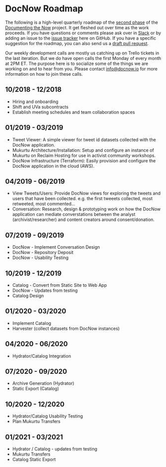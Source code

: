# DocNow Roadmap

The following is a high-level quarterly roadmap of the [second
phase](https://news.docnow.io/documenting-the-now-phase-2-83d76a9ee0a8) of the
[Documenting the Now](https://www.docnow.io) project. It get fleshed out over time as the work proceeds. If you have questions or comments please ask over in
[Slack](https://bit.ly/docnow-slack) or by adding an issue to the [issue tracker](https://github.com/DocNow/roadmap/issues) here on GitHub. If you have a specific suggestion for the roadmap, you can also send us a [draft pull request](https://github.blog/2019-02-14-introducing-draft-pull-requests/).

Our weekly development calls are mostly us catching up on Trello tickets in the last iteration. But we do have open calls the first Monday of every month at 2PM ET. The purpose here is to socialize some of the things we are working on and to hear from you. Please contact [info@docnow.io](mailto:info@docnow.io) for more information on how to join these calls.

## 10/2018 - 12/2018 

* Hiring and onboarding
* Shift and UVa subcontracts
* Establish meeting schedules and team collaboration spaces

## 01/2019 - 03/2019

* Tweet Viewer: A simple viewer for tweet id datasets collected with the DocNow application.
* Mukurtu Architecture/Installation: Setup and configure an instance of Mukurtu on Reclaim Hosting for use in activist community workshops.
* DocNow Infrastructure (Terraform): Easily provision and configure the DocNow application in the cloud (AWS).

## 04/2019 - 06/2019

* View Tweets/Users: Provide DocNow views for exploring the tweets and users that have been collected. e.g. the first tweeets collected, most retweeted, most commented...
* Conversation: Research, design & prototyping work on how the DocNow application can mediate converstations between the analyst (archivist/researcher) and content creators around consent/donation.

## 07/2019 - 09/2019

* DocNow - Implement Conversation Design
* DocNow - Repository Deposit
* DocNow - Usability Testing

## 10/2019 - 12/2019

* Catalog - Convert from Static Site to Web App
* DocNow - Updates from testing
* Catalog Design

## 01/2020 - 03/2020

* Implement Catalog 
* Harvester (collect datasets from DocNow instances)

## 04/2020 - 06/2020

* Hydrator/Catalog Integration

## 07/2020 - 09/2020

* Archive Generation (Hydrator)
* Static Export (Catalog)

## 10/2020 - 12/2020

* Hydrator/Catalog Usability Testing
* Plan Mukurtu Transfers

## 01/2021 - 03/2021

* Hydrator / Catalog - updates from testing
* Mukurtu Transfers
* Catalog Static Export
